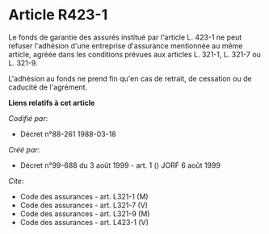 # Article R423-1

Le fonds de garantie des assurés institué par l'article L. 423-1 ne peut refuser l'adhésion d'une entreprise  d'assurance
mentionnée au même article, agréée dans les conditions prévues aux articles L. 321-1, L. 321-7 ou L. 321-9.

L'adhésion au fonds ne prend fin qu'en cas de retrait, de cessation ou de caducité de l'agrément.

**Liens relatifs à cet article**

_Codifié par_:

  - Décret n°88-261 1988-03-18

_Créé par_:

  - Décret n°99-688 du 3 août 1999 - art. 1 () JORF 6 août 1999

_Cite_:

  - Code des assurances - art. L321-1 (M)
  - Code des assurances - art. L321-7 (V)
  - Code des assurances - art. L321-9 (M)
  - Code des assurances - art. L423-1 (V)
